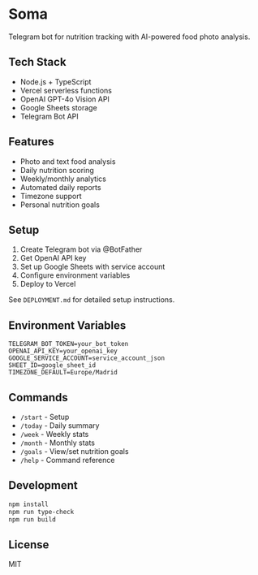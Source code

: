 # Soma

Telegram bot for nutrition tracking with AI-powered food photo analysis.

## Tech Stack

- Node.js + TypeScript
- Vercel serverless functions
- OpenAI GPT-4o Vision API
- Google Sheets storage
- Telegram Bot API

## Features

- Photo and text food analysis
- Daily nutrition scoring
- Weekly/monthly analytics
- Automated daily reports
- Timezone support
- Personal nutrition goals

## Setup

1. Create Telegram bot via @BotFather
2. Get OpenAI API key
3. Set up Google Sheets with service account
4. Configure environment variables
5. Deploy to Vercel

See `DEPLOYMENT.md` for detailed setup instructions.

## Environment Variables

```
TELEGRAM_BOT_TOKEN=your_bot_token
OPENAI_API_KEY=your_openai_key
GOOGLE_SERVICE_ACCOUNT=service_account_json
SHEET_ID=google_sheet_id
TIMEZONE_DEFAULT=Europe/Madrid
```

## Commands

- `/start` - Setup
- `/today` - Daily summary
- `/week` - Weekly stats
- `/month` - Monthly stats
- `/goals` - View/set nutrition goals
- `/help` - Command reference

## Development

```bash
npm install
npm run type-check
npm run build
```

## License

MIT
